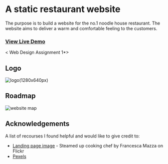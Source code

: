 #  A static restaurant website
The purpose is to build a website for the no.1 noodle house restaurant. The website aims to deliver a warm and comfortable feeling to the customers.
<br><h3>[View Live Demo](https://danniyh.github.io/Static-Noodle-House-Website/)</h3>

< Web Design Assignment 1*>

## Logo
![logo(1280x640px)](https://user-images.githubusercontent.com/58931129/162600484-8d342fd2-d1f7-460d-afc3-b9a7a2970d85.png)

## Roadmap
![website map](https://user-images.githubusercontent.com/58931129/167337561-ac48eedc-ed82-4575-82b5-eb545eaffb74.png)

## Acknowledgements
A list of recourses I found helpful and would like to give credit to:
- [Landing page image](https://flic.kr/p/FNbp5p) - Steamed up cooking chef by Francesca Mazza on Flickr
- [Pexels](https://www.pexels.com/)
